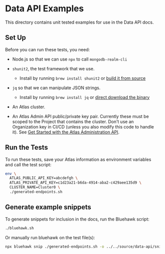 # Data API Examples

This directory contains unit tested examples for use in the Data API docs.

## Set Up

Before you can run these tests, you need:

- Node.js so that we can use `npx` to call `mongodb-realm-cli`

- `shunit2`, the test framework that we use.

  - Install by running `brew install shunit2` or [build it from source](https://github.com/kward/shunit2)

- `jq` so that we can manipulate JSON strings.

  - Install by running `brew install jq` or [direct download the binary](https://stedolan.github.io/jq/download/)

- An Atlas cluster.

- An Atlas Admin API public/private key pair. Currently these must be scoped to
  the Project that contains the cluster. Don't use an Organization key in CI/CD
  (unless you also modify this code to handle it). See [Get Started with the
  Atlas Administration API](https://www.mongodb.com/docs/atlas/configure-api-access/).

## Run the Tests

To run these tests, save your Atlas information as environment variables and
call the test script:

```sh
env \
  ATLAS_PUBLIC_API_KEY=abcdefgh \
  ATLAS_PRIVATE_API_KEY=c1d23a21-b6da-4914-aba2-c429aee135d9 \
  CLUSTER_NAME=Cluster0 \
  ./generated-endpoints.sh
```

## Generate example snippets

To generate snippets for inclusion in the docs, run the Bluehawk script:

```sh
./bluehawk.sh
```

Or manually run bluehawk on the test file(s):

```sh
npx bluehawk snip ./generated-endpoints.sh -o ../../source/data-api/snippets
```
